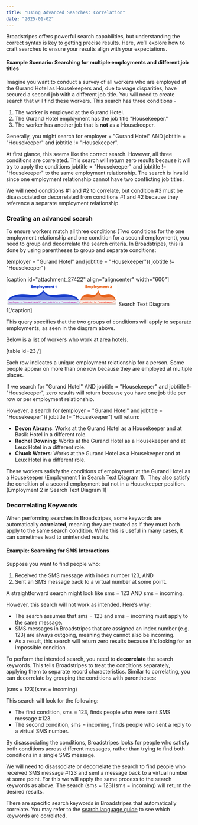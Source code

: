 ```yaml
---
title: "Using Advanced Searches: Correlation"
date: "2025-01-02"
---
```


Broadstripes offers powerful search capabilities, but understanding the correct syntax is key to getting precise results. Here, we’ll explore how to craft searches to ensure your results align with your expectations.

#### Example Scenario: Searching for multiple employments and different job titles

Imagine you want to conduct a survey of all workers who are employed at the Gurand Hotel as Housekeepers and, due to wage disparities, have secured a second job with a different job title. You will need to create search that will find these workers. This search has three conditions -

1. The worker is employed at the Gurand Hotel.
2. The Gurand Hotel employment has the job title "Housekeeper."
3. The worker has another job that is **not** as a Housekeeper.

Generally, you might search for employer = "Gurand Hotel" AND jobtitle = "Housekeeper" and jobtitle != "Housekeeper".

At first glance, this seems like the correct search. However, all three conditions are correlated. This search will return zero results because it will try to apply the conditions jobtitle = "Housekeeper" and jobtitle != "Housekeeper" to the same employment relationship. The search is invalid since one employment relationship cannot have two conflicting job titles.

We will need conditions #1 and #2 to correlate, but condition #3 must be disassociated or decorrelated from conditions #1 and #2 because they reference a separate employment relationship.

### Creating an advanced search

To ensure workers match all three conditions (Two conditions for the one employment relationship and one condition for a second employment), you need to group and decorrelate the search criteria. In Broadstripes, this is done by using parentheses to group and separate conditions:

(employer = "Gurand Hotel" and jobtitle = "Housekeeper")( jobtitle != "Housekeeper")

\[caption id="attachment\_27422" align="aligncenter" width="600"\]![](images/correlated-search-text-01-300x64.gif) Search Text Diagram 1\[/caption\]

This query specifies that the two groups of conditions will apply to separate employments, as seen in the diagram above.

Below is a list of workers who work at area hotels.

\[table id=23 /\]

Each row indicates a unique employment relationship for a person. Some people appear on more than one row because they are employed at multiple places.

If we search for "Gurand Hotel" AND jobtitle = "Housekeeper" and jobtitle != "Housekeeper", zero results will return because you have one job title per row or per employment relationship.

However, a search for (employer = "Gurand Hotel" and jobtitle = "Housekeeper")( jobtitle != "Housekeeper") will return:

- **Devon Abrams**: Works at the Gurand Hotel as a Housekeeper and at Basik Hotel in a different role.
- **Rachel Downing**: Works at the Gurand Hotel as a Housekeeper and at Leux Hotel in a different role.
- **Chuck Waters**: Works at the Gurand Hotel as a Housekeeper and at Leux Hotel in a different role.

These workers satisfy the conditions of employment at the Gurand Hotel as a Housekeeper (Employment 1 in Search Text Diagram 1).  They also satisfy the condition of a second employment but not in a Housekeeper position. (Employment 2 in Search Text Diagram 1)

### Decorrelating Keywords

When performing searches in Broadstripes, some keywords are automatically **correlated**, meaning they are treated as if they must both apply to the same search condition. While this is useful in many cases, it can sometimes lead to unintended results.

#### Example: Searching for SMS Interactions

Suppose you want to find people who:

1. Received the SMS message with index number 123, AND
2. Sent an SMS message back to a virtual number at some point.

A straightforward search might look like sms = 123 AND sms = incoming.

However, this search will not work as intended. Here’s why:

- The search assumes that sms = 123 and sms = incoming must apply to the same message.
- SMS messages in Broadstripes that are assigned an index number (e.g. 123) are always outgoing, meaning they cannot also be incoming.
- As a result, this search will return zero results because it’s looking for an impossible condition.

To perform the intended search, you need to **decorrelate** the search keywords. This tells Broadstripes to treat the conditions separately, applying them to separate record characteristics. Similar to correlating, you can decorrelate by grouping the conditions with parentheses:

(sms = 123)(sms = incoming)

This search will look for the following:

- The first condition, sms = 123, finds people who were sent SMS message #123.
- The second condition, sms = incoming, finds people who sent a reply to a virtual SMS number.

By disassociating the conditions, Broadstripes looks for people who satisfy both conditions across different messages, rather than trying to find both conditions in a single SMS message.

We will need to disassociate or decorrelate the search to find people who received SMS message #123 and sent a message back to a virtual number at some point. For this we will apply the same process to the search keywords as above. The search (sms = 123)(sms = incoming) will return the desired results.

There are specific search keywords in Broadstripes that automatically correlate. You may refer to the [search language guide](https://help.broadstripes.com/search-language-reference/) to see which keywords are correlated.
